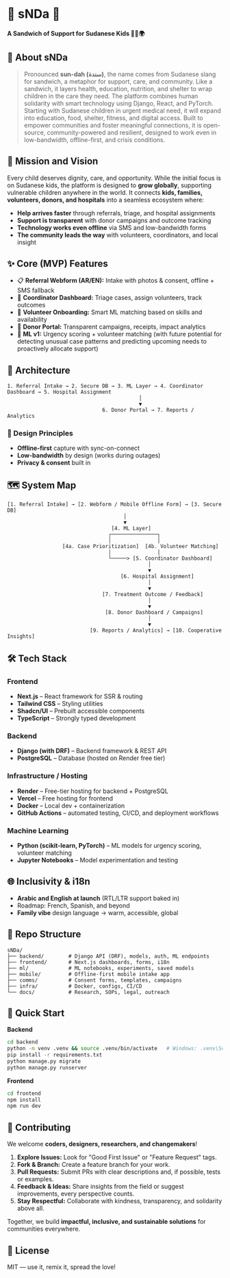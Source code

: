 # 🥪 sNDa 🥪

**A Sandwich of Support for Sudanese Kids 🥪💖🌍**  

## 📖 About sNDa

> Pronounced **sun-dah (سندة)**, the name comes from Sudanese slang for sandwich, a metaphor for support, care, and community. Like a sandwich, it layers health, education, nutrition, and shelter to wrap children in the care they need. The platform combines human solidarity with smart technology using Django, React, and PyTorch. Starting with Sudanese children in urgent medical need, it will expand into education, food, shelter, fitness, and digital access. Built to empower communities and foster meaningful connections, it is open-source, community-powered and resilient, designed to work even in low-bandwidth, offline-first, and crisis conditions.

## 🎯 Mission and Vision

Every child deserves dignity, care, and opportunity. While the initial focus is on Sudanese kids, the platform is designed to **grow globally**, supporting vulnerable children anywhere in the world. It connects **kids, families, volunteers, donors, and hospitals** into a seamless ecosystem where:

- **Help arrives faster** through referrals, triage, and hospital assignments  
- **Support is transparent** with donor campaigns and outcome tracking  
- **Technology works even offline** via SMS and low-bandwidth forms  
- **The community leads the way** with volunteers, coordinators, and local insight

## ✨ Core (MVP) Features

- 📋 **Referral Webform (AR/EN):** Intake with photos & consent, offline + SMS fallback  
- 🧭 **Coordinator Dashboard:** Triage cases, assign volunteers, track outcomes  
- 🙌 **Volunteer Onboarding:** Smart ML matching based on skills and availability  
- 💸 **Donor Portal:** Transparent campaigns, receipts, impact analytics  
- 🔮 **ML v1:** Urgency scoring + volunteer matching (with future potential for detecting unusual case patterns and predicting upcoming needs to proactively allocate support)

## 🧱 Architecture

```plaintext
1. Referral Intake → 2. Secure DB → 3. ML Layer → 4. Coordinator Dashboard → 5. Hospital Assignment
                                           │
                                           ▼
                               6. Donor Portal → 7. Reports / Analytics
```

### 📐 Design Principles

- **Offline-first** capture with sync-on-connect
- **Low-bandwidth** by design (works during outages)
- **Privacy & consent** built in

## 🗺️ System Map

```plaintext
[1. Referral Intake] → [2. Webform / Mobile Offline Form] → [3. Secure DB]
                                      │
                                      ▼
                                  [4. ML Layer]
                                 ┌───────────────┐
                                 │               │
                  [4a. Case Prioritization]  [4b. Volunteer Matching]
                                 │               │
                                 └─────> [5. Coordinator Dashboard]
                                              │
                                              ▼
                                     [6. Hospital Assignment]
                                              │
                                              ▼
                               [7. Treatment Outcome / Feedback]
                                              │
                                              ▼
                                [8. Donor Dashboard / Campaigns]
                                              │
                                              ▼
                           [9. Reports / Analytics] → [10. Cooperative Insights]

```

## 🛠 Tech Stack

### Frontend

- **Next.js** – React framework for SSR & routing
- **Tailwind CSS** – Styling utilities
- **Shadcn/UI** – Prebuilt accessible components
- **TypeScript** – Strongly typed development

### Backend

- **Django (with DRF)** – Backend framework & REST API
- **PostgreSQL** – Database (hosted on Render free tier)

### Infrastructure / Hosting

- **Render** – Free-tier hosting for backend + PostgreSQL
- **Vercel** – Free hosting for frontend
- **Docker** – Local dev + containerization
- **GitHub Actions** – automated testing, CI/CD, and deployment workflows

### Machine Learning

- **Python (scikit-learn, PyTorch)** – ML models for urgency scoring, volunteer matching
- **Jupyter Notebooks** – Model experimentation and testing

## 🌐 Inclusivity & i18n

- **Arabic and English at launch** (RTL/LTR support baked in)  
- Roadmap: French, Spanish, and beyond  
- **Family vibe** design language → warm, accessible, global

## 📂 Repo Structure

```plaintext
sNDa/
├── backend/        # Django API (DRF), models, auth, ML endpoints
├── frontend/       # Next.js dashboards, forms, i18n
├── ml/             # ML notebooks, experiments, saved models
├── mobile/         # Offline-first mobile intake app
├── comms/          # Consent forms, templates, campaigns
├── infra/          # Docker, configs, CI/CD
└── docs/           # Research, SOPs, legal, outreach
```

## 🚀 Quick Start

**Backend**  

```bash
cd backend
python -m venv .venv && source .venv/bin/activate   # Windows: .venv\Scripts\activate
pip install -r requirements.txt
python manage.py migrate
python manage.py runserver
```

**Frontend**  

```bash
cd frontend
npm install
npm run dev
```

## 🤝 Contributing

We welcome **coders, designers, researchers, and changemakers**!

1. **Explore Issues:** Look for "Good First Issue" or "Feature Request" tags.
2. **Fork & Branch:** Create a feature branch for your work.
3. **Pull Requests:** Submit PRs with clear descriptions and, if possible, tests or examples.
4. **Feedback & Ideas:** Share insights from the field or suggest improvements, every perspective counts.
5. **Stay Respectful:** Collaborate with kindness, transparency, and solidarity above all.

Together, we build **impactful, inclusive, and sustainable solutions** for communities everywhere.

## 📜 License

MIT — use it, remix it, spread the love!
